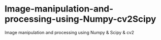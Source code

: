 # Image-manipulation-and-processing-using-Numpy-cv2Scipy
Image manipulation and processing using Numpy &amp; Scipy &amp; cv2
